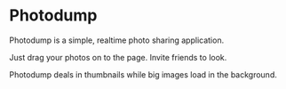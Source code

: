 # Photodump

Photodump is a simple, realtime photo sharing application.

Just drag your photos on to the page.  Invite friends to look.

Photodump deals in thumbnails while big images load in the background.
